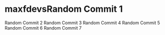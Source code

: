 # maxfdevsRandom Commit 1
Random Commit 2
Random Commit 3
Random Commit 4
Random Commit 5
Random Commit 6
Random Commit 7
